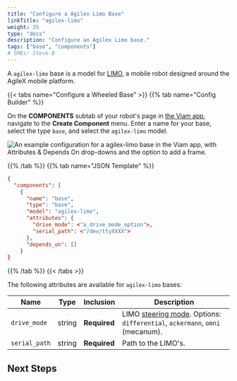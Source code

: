 ```yaml
---
title: "Configure a Agilex Limo Base"
linkTitle: "agilex-limo"
weight: 35
type: "docs"
description: "Configure an Agilex Limo base."
tags: ["base", "components"]
# SMEs: Steve B
---
```


A `agilex-limo` base is a model for [LIMO](https://global.agilex.ai/products/limo), a mobile robot designed around the AgileX mobile platform.

{{< tabs name="Configure a Wheeled Base" >}}
{{% tab name="Config Builder" %}}

On the **COMPONENTS** subtab of your robot's page in [the Viam app](https://app.viam.com), navigate to the **Create Component** menu.
Enter a name for your base, select the type `base`, and select the `agilex-limo` model.

<img src="../../img/base/base-ui-config.png" alt="An example configuration for a agilex-limo base in the Viam app, with Attributes & Depends On drop-downs and the option to add a frame." style="max-width:600px"/>

{{% /tab %}}
{{% tab name="JSON Template" %}}

```json {class="line-numbers linkable-line-numbers"}
{
  "components": [
    {
      "name": "base",
      "type": "base",
      "model": "agilex-limo",
      "attributes": {
        "drive_mode": <"a_drive_mode_option">,
        "serial_path": <"/dev/ttyXXXX">
      },
      "depends_on": []
    }
}
```
{{% /tab %}}
{{< /tabs >}}

The following attributes are available for `agilex-limo` bases:

| Name | Type | Inclusion | Description |
| ---- | ---- | --------- | ----------- |
| `drive_mode` | string | **Required** | LIMO [steering mode](https://docs.trossenrobotics.com/agilex_limo_docs/operation/steering_modes.html#switching-steering-modes). Options: `differential`, `ackermann`, `omni` (mecanum). |
| `serial_path` | string | **Required** | Path to the LIMO's. |

## Next Steps